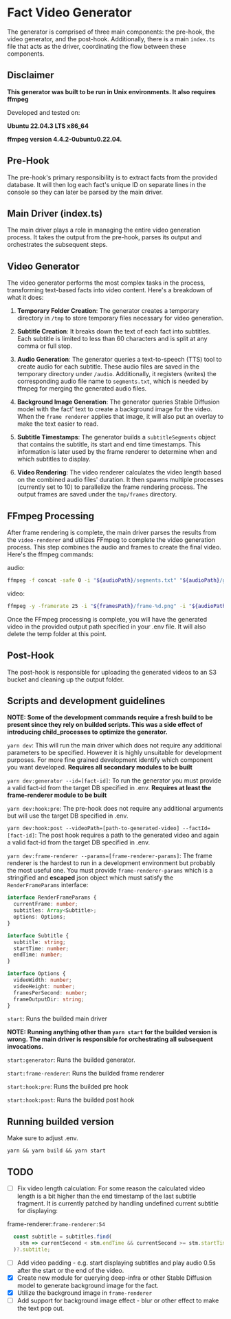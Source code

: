 # Fact Video Generator

The generator is comprised of three main components: the pre-hook, the video generator, and the post-hook. Additionally, there is a main `index.ts` file that acts as the driver, coordinating the flow between these components. 

## Disclaimer

**This generator was built to be run in Unix environments. It also requires ffmpeg**

Developed and tested on:

**Ubuntu 22.04.3 LTS x86_64**

**ffmpeg version 4.4.2-0ubuntu0.22.04.**

## Pre-Hook

The pre-hook's primary responsibility is to extract facts from the provided database. It will then log each fact's unique ID on separate lines in the console so they can later be parsed by the main driver.

## Main Driver (index.ts)

The main driver plays a role in managing the entire video generation process. It takes the output from the pre-hook, parses its output and orchestrates the subsequent steps.

## Video Generator

The video generator performs the most complex tasks in the process, transforming text-based facts into video content. Here's a breakdown of what it does:

1. **Temporary Folder Creation**: The generator creates a temporary directory in `/tmp` to store temporary files necessary for video generation.

2. **Subtitle Creation**: It breaks down the text of each fact into subtitles. Each subtitle is limited to less than 60 characters and is split at any comma or full stop.

3. **Audio Generation**: The generator queries a text-to-speech (TTS) tool to create audio for each subtitle. These audio files are saved in the temporary directory under `/audio`. Additionally, it registers (writes) the corresponding audio file name  to `segments.txt`, which is needed by ffmpeg for merging the generated audio files.

4. **Background Image Generation**: The generator queries Stable Diffusion model with the fact' text to create a background image for the video. When the `frame renderer` applies that image, it will also put an overlay to make the text easier to read.

5. **Subtitle Timestamps**: The generator builds a `subtitleSegments` object that contains the subtitle, its start and end time timestamps. This information is later used by the frame renderer to determine when and which subtitles to display.

6. **Video Rendering**: The video renderer calculates the video length based on the combined audio files' duration. It then spawns multiple processes (currently set to 10) to parallelize the frame rendering process. The output frames are saved under the `tmp/frames` directory.

## FFmpeg Processing

After frame rendering is complete, the main driver parses the results from the `video-renderer` and utilizes FFmpeg to complete the video generation process. This step combines the audio and frames to create the final video. Here's the ffmpeg commands:

audio:
```bash
ffmpeg -f concat -safe 0 -i "${audioPath}/segments.txt" "${audioPath}/generated-audio.mp3"
```

video:
```bash
ffmpeg -y -framerate 25 -i "${framesPath}/frame-%d.png" -i "${audioPath}/generated-audio.mp3" -c:v libx264 -pix_fmt yuv420p "${outputDir}/${videoName}"
```

Once the FFmpeg processing is complete, you will have the generated video in the provided output path specified in your .env file. It will also delete the temp folder at this point.

## Post-Hook

The post-hook is responsible for uploading the generated videos to an S3 bucket and cleaning up the output folder. 

## Scripts and development guidelines

**NOTE: Some of the development commands require a fresh build to be present since they rely on builded scripts. This was a side effect of introducing child_processes to optimize the generator.**

`yarn dev`: This will run the main driver which does not require any additional parameters to be specified. However it is highly unsuitable for development purposes. For more fine grained development identify which component you want developed. **Requires all secondary modules to be built**

`yarn dev:generator --id=[fact-id]`: To run the generator you must provide a valid fact-id from the target DB specified in .env. **Requires at least the frame-renderer module to be built**

`yarn dev:hook:pre`: The pre-hook does not require any additional arguments but will use the target DB specified in .env. 

`yarn dev:hook:post --videoPath=[path-to-generated-video] --factId=[fact-id]`: The post hook requires a path to the generated video and again a valid fact-id from the target DB specified in .env.

`yarn dev:frame-renderer --params=[frame-renderer-params]`: The frame renderer is the hardest to run in a development environment but probably the most useful one. You must provide `frame-renderer-params` which is a stringified and **escaped** json object which must satisfy the `RenderFrameParams` interface:

```typescript
interface RenderFrameParams {
  currentFrame: number;
  subtitles: Array<Subtitle>;
  options: Options;
}

interface Subtitle {
  subtitle: string;
  startTime: number;
  endTime: number;
}

interface Options {
  videoWidth: number;
  videoHeight: number;
  framesPerSecond: number;
  frameOutputDir: string;
}
```

`start`: Runs the builded main driver

**NOTE: Running anything other than `yarn start` for the builded version is wrong. The main driver is responsible for orchestrating all subsequent invocations.**

`start:generator`: Runs the builded generator.

`start:frame-renderer`: Runs the builded frame renderer 

`start:hook:pre`: Runs the builded pre hook

`start:hook:post`: Runs the builded post hook


## Running builded version

Make sure to adjust .env.

`yarn && yarn build && yarn start`

## TODO

- [ ] Fix video length calculation: For some reason the calculated video length is a bit higher than the end timestamp of the last subtitle fragment. It is currently patched by handling undefined current subtitle for displaying:



frame-renderer:`frame-renderer:54`
```typescript
  const subtitle = subtitles.find(
    stm => currentSecond < stm.endTime && currentSecond >= stm.startTime
  )?.subtitle;
```

- [ ] Add video padding - e.g. start displaying subtitles and play audio 0.5s after the start or the end of the video.
- [x] Create new module for querying deep-infra or other Stable Diffusion model to generate background image for the fact.
- [x] Utilize the background image in `frame-renderer`
- [ ] Add support for background image effect - blur or other effect to make the text pop out. 
